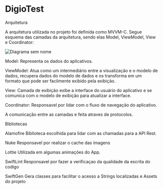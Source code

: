# DigioTest

Arquitetura

A arquitetura utilizada no projeto foi definida como MVVM-C. Segue esquema das camadas da arquitetura, sendo elas Model, ViewModel, View e Coordinator:

![Diagrama sem nome](https://github.com/vitormeds/DigioTest/assets/12155092/8c78a44c-49bb-413b-ac3c-6fff439e2ce8)

Model: Representa os dados do aplicativos.

ViewModel:  Atua como um intermediário entre a visualização e o modelo de dados, recupera dados do modelo de dados e os transforma em um formato que pode ser facilmente exibido pela exibição.

View: Camada de exibição exibe a interface do usuário do aplicativo e se comunica com o modelo de exibição para atualizar a interface.

Coordinator: Responsavel por lidar com o fluxo de navegação do aplicativo.

A comunicação entre as camadas e feita atraves de protocolos.

Bibliotecas

Alamofire
Biblioteca escolhida para lidar com as chamadas para a API Rest.

Nuke
Responsavel por realizar o cache das imagens

Lottie
Utilizada em algumas animações do App.

SwiftLint
Responsavel por fazer a verificaçao da qualidade da escrita do codigo

SwiftGen
Gera classes para facilitar o acesso a Strings localizadas e Assets do projeto







